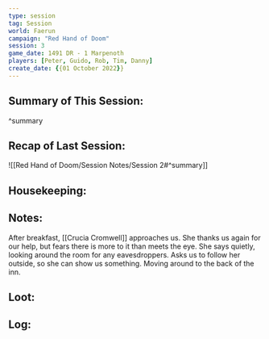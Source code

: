 ```yaml
---
type: session
tag: Session
world: Faerun
campaign: "Red Hand of Doom"
session: 3
game_date: 1491 DR - 1 Marpenoth
players: [Peter, Guido, Rob, Tim, Danny]
create_date: {{01 October 2022}}
---
```




## Summary of This Session:

^summary

## Recap of Last Session:
![[Red Hand of Doom/Session Notes/Session 2#^summary]]

## Housekeeping:

## Notes:
After breakfast, [[Crucia Cromwell]] approaches us.
She thanks us again for our help, but fears there is more to it than meets the eye.
She says quietly, looking around the room for any eavesdroppers. Asks us to follow her outside, so she can show us something.
Moving around to the back of the inn.

## Loot:

## Log:


